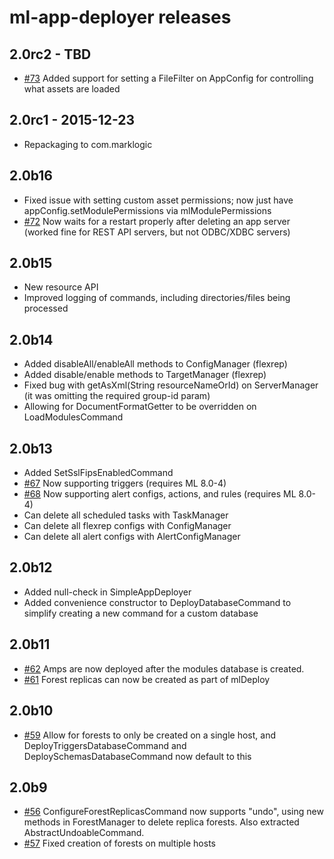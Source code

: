 # ml-app-deployer releases


## 2.0rc2 - TBD

* [#73](https://github.com/rjrudin/ml-app-deployer/issues/73) Added support for setting a FileFilter on AppConfig for controlling what assets are loaded

## 2.0rc1 - 2015-12-23

* Repackaging to com.marklogic

## 2.0b16

* Fixed issue with setting custom asset permissions; now just have appConfig.setModulePermissions via mlModulePermissions
* [#72](https://github.com/rjrudin/ml-app-deployer/issues/72) Now waits for a restart properly after deleting an app server (worked fine for REST API servers, but not ODBC/XDBC servers)

## 2.0b15

* New resource API
* Improved logging of commands, including directories/files being processed

## 2.0b14

* Added disableAll/enableAll methods to ConfigManager (flexrep)
* Added disable/enable methods to TargetManager (flexrep)
* Fixed bug with getAsXml(String resourceNameOrId) on ServerManager (it was omitting the required group-id param)
* Allowing for DocumentFormatGetter to be overridden on LoadModulesCommand

## 2.0b13

* Added SetSslFipsEnabledCommand
* [#67](https://github.com/rjrudin/ml-app-deployer/issues/67) Now supporting triggers (requires ML 8.0-4)
* [#68](https://github.com/rjrudin/ml-app-deployer/issues/68) Now supporting alert configs, actions, and rules (requires ML 8.0-4)
* Can delete all scheduled tasks with TaskManager
* Can delete all flexrep configs with ConfigManager
* Can delete all alert configs with AlertConfigManager

## 2.0b12

* Added null-check in SimpleAppDeployer
* Added convenience constructor to DeployDatabaseCommand to simplify creating a new command for a custom database

## 2.0b11

* [#62](https://github.com/rjrudin/ml-app-deployer/issues/62) Amps are now deployed after the modules database is created.
* [#61](https://github.com/rjrudin/ml-app-deployer/issues/61) Forest replicas can now be created as part of mlDeploy

## 2.0b10

* [#59](https://github.com/rjrudin/ml-app-deployer/issues/59) Allow for forests to only be created on a single host,
and DeployTriggersDatabaseCommand and DeploySchemasDatabaseCommand now default to this

## 2.0b9

* [#56](https://github.com/rjrudin/ml-app-deployer/issues/56) ConfigureForestReplicasCommand now supports "undo", using
new methods in ForestManager to delete replica forests. Also extracted AbstractUndoableCommand.
* [#57](https://github.com/rjrudin/ml-app-deployer/issues/57) Fixed creation of forests on multiple hosts